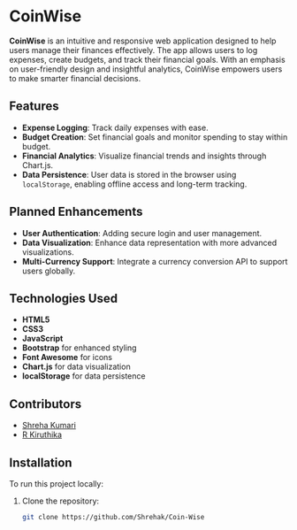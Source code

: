 # CoinWise

**CoinWise** is an intuitive and responsive web application designed to help users manage their finances effectively. The app allows users to log expenses, create budgets, and track their financial goals. With an emphasis on user-friendly design and insightful analytics, CoinWise empowers users to make smarter financial decisions.

## Features

- **Expense Logging**: Track daily expenses with ease.
- **Budget Creation**: Set financial goals and monitor spending to stay within budget.
- **Financial Analytics**: Visualize financial trends and insights through Chart.js.
- **Data Persistence**: User data is stored in the browser using `localStorage`, enabling offline access and long-term tracking.

## Planned Enhancements

- **User Authentication**: Adding secure login and user management.
- **Data Visualization**: Enhance data representation with more advanced visualizations.
- **Multi-Currency Support**: Integrate a currency conversion API to support users globally.

## Technologies Used

- **HTML5**
- **CSS3**
- **JavaScript**
- **Bootstrap** for enhanced styling
- **Font Awesome** for icons
- **Chart.js** for data visualization
- **localStorage** for data persistence

## Contributors

- [Shreha Kumari](https://github.com/Shrehak) 
- [R Kiruthika](https://github.com/Zeni1210) 

## Installation

To run this project locally:

1. Clone the repository:
   ```bash
   git clone https://github.com/Shrehak/Coin-Wise

